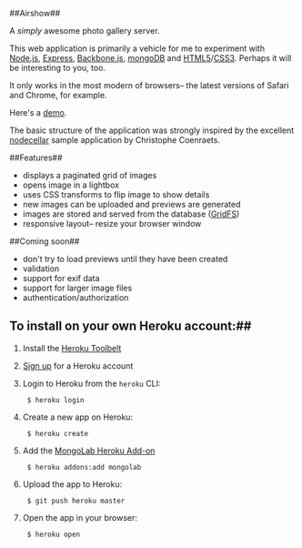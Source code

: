 ##Airshow##

A _simply_ awesome photo gallery server.

This web application is primarily a vehicle for me to experiment with [Node.js](http://nodejs.org), [Express](http://expressjs.com), [Backbone.js](http://backbonejs.org), [mongoDB](http://www.mongodb.org) and [HTML5](http://en.wikipedia.org/wiki/HTML5)/[CSS3](http://en.wikipedia.org/wiki/CSS3#CSS_3). Perhaps it will be interesting to you, too.

It only works in the most modern of browsers– the latest versions of Safari and Chrome, for example.

Here's a [demo](http://airshow.herokuapp.com).

The basic structure of the application was strongly inspired by the excellent [nodecellar](https://github.com/ccoenraets/nodecellar) sample application by Christophe Coenraets.

##Features##
* displays a paginated grid of images
* opens image in a lightbox
* uses CSS transforms to flip image to show details
* new images can be uploaded and previews are generated
* images are stored and served from the database ([GridFS](http://docs.mongodb.org/manual/applications/gridfs/))
* responsive layout– resize your browser window

##Coming soon##
* don't try to load previews until they have been created
* validation
* support for exif data
* support for larger image files 
* authentication/authorization

## To install on your own Heroku account:##

1. Install the [Heroku Toolbelt](http://toolbelt.heroku.com)

2. [Sign up](http://heroku.com/signup) for a Heroku account

3. Login to Heroku from the `heroku` CLI:

        $ heroku login

4. Create a new app on Heroku:

        $ heroku create

5. Add the [MongoLab Heroku Add-on](http://addons.heroku.com/mongolab)

        $ heroku addons:add mongolab

6. Upload the app to Heroku:

        $ git push heroku master

7. Open the app in your browser:

        $ heroku open

